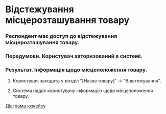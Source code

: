# Відстежування місцерозташування товару

### Респондент має доступ до відстежування місцерозташування товару.

### Передумови. Користувач авторизований в системі.

### Результат. Інформація щодо місцеположення товару.

1. Користувач заходить у розділ "[Назва товару]" -> "Відстежування".

2. Система надає користувачу інформацію щодо місцеположення товару.

[Діаграма юзкейсу](https://github.com/KPI-IP94-Database/Team2/tree/master/Doc/UMLdiagrams/scenarios/user/Diagrams/UC3-Tracking.md)
